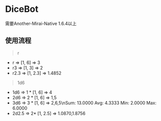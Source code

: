 # DiceBot
需要Another-Mirai-Native 1.6.4以上
## 使用流程
> r
- r => [1, 6] => 3
- r3 => [1, 3] => 2
- r2.3 => [1, 2.3] => 1.4852

> 1d6
- 1d6 => 1 * [1, 6] => 4
- 2d6 => 2 * [1, 6] => 1,5
- 3d6 => 3 * [1, 6] => 2,6,5\nSum: 13.0000 Avg: 4.3333 Min: 2.0000 Max: 6.0000
- 2d2.5 => 2* [1, 2.5] => 1.0870,1.8756